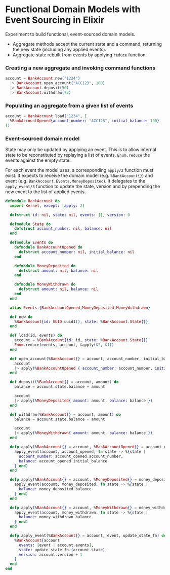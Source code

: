 # Functional Domain Models with Event Sourcing in Elixir

Experiment to build functional, event-sourced domain models.

- Aggregate methods accept the current state and a command, returning the new state (including any applied events).
- Aggregate state rebuilt from events by applying `reduce` function.

### Creating a new aggregate and invoking command functions

```elixir
account = BankAccount.new("1234")
  |> BankAccount.open_account("ACC123", 100)
  |> BankAccount.deposit(50)
  |> BankAccount.withdraw(75)
```

### Populating an aggregate from a given list of events

```elixir
account = BankAccount.load("1234", [
  %BankAccountOpened{account_number: "ACC123", initial_balance: 100}
])
```

### Event-sourced domain model

State may only be updated by applying an event. This is to allow internal state to be reconstituted by replaying a list of events. `Enum.reduce` the events against the empty state.

For each event the model uses, a corresponding `apply/2` function must exist. It expects to receive the domain model (e.g. `%BankAccount{}`) and event (e.g. `BankAccount.Events.MoneyDeposited`). It delegates to the `apply_event/3` function to update the state, version and by prepending the new event to the list of applied events.

```elixir
defmodule BankAccount do
  import Kernel, except: [apply: 2]

  defstruct id: nil, state: nil, events: [], version: 0

  defmodule State do
    defstruct account_number: nil, balance: nil
  end

  defmodule Events do
    defmodule BankAccountOpened do
      defstruct account_number: nil, initial_balance: nil
    end

    defmodule MoneyDeposited do
      defstruct amount: nil, balance: nil
    end

    defmodule MoneyWithdrawn do
      defstruct amount: nil, balance: nil
    end
  end

  alias Events.{BankAccountOpened,MoneyDeposited,MoneyWithdrawn}

  def new do
    %BankAccount{id: UUID.uuid1(), state: %BankAccount.State{}}
  end

  def load(id, events) do
    account = %BankAccount{id: id, state: %BankAccount.State{}}    
    Enum.reduce(events, account, &apply(&2, &1))
  end

  def open_account(%BankAccount{} = account, account_number, initial_balance) when initial_balance > 0 do
    account 
    |> apply(%BankAccountOpened { account_number: account_number, initial_balance: initial_balance })
  end

  def deposit(%BankAccount{} = account, amount) do
    balance = account.state.balance + amount

    account 
    |> apply(%MoneyDeposited{ amount: amount, balance: balance })
  end

  def withdraw(%BankAccount{} = account, amount) do
    balance = account.state.balance - amount

    account 
    |> apply(%MoneyWithdrawn{ amount: amount, balance: balance })
  end

  defp apply(%BankAccount{} = account, %BankAccountOpened{} = account_opened) do
    apply_event(account, account_opened, fn state -> %{state |
      account_number: account_opened.account_number,
      balance: account_opened.initial_balance
    } end)
  end

  defp apply(%BankAccount{} = account, %MoneyDeposited{} = money_deposited) do
    apply_event(account, money_deposited, fn state -> %{state |
      balance: money_deposited.balance
    } end)
  end

  defp apply(%BankAccount{} = account, %MoneyWithdrawn{} = money_withdrawn) do
    apply_event(account, money_withdrawn, fn state -> %{state |
      balance: money_withdrawn.balance
    } end)
  end

  defp apply_event(%BankAccount{} = account, event, update_state_fn) do
    %BankAccount{account |
      events: [event | account.events],
      state: update_state_fn.(account.state),
      version: account.version + 1
    }
  end
end
```